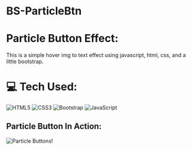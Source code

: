 # BS-ParticleBtn

# Particle Button Effect:
This is a simple hover img to text effect using javascript, html, css, and a little bootstrap.

# 💻 Tech Used:
 ![HTML5](https://img.shields.io/badge/html5-%23E34F26.svg?style=for-the-badge&logo=html5&logoColor=white) ![CSS3](https://img.shields.io/badge/css3-%231572B6.svg?style=for-the-badge&logo=css3&logoColor=white) ![Bootstrap](https://img.shields.io/badge/bootstrap-%23563D7C.svg?style=for-the-badge&logo=bootstrap&logoColor=white)  ![JavaScript](https://img.shields.io/badge/javascript-%23323330.svg?style=for-the-badge&logo=javascript&logoColor=%23F7DF1E)
 
## Particle Button In Action:

![Particle Buttons!](https://user-images.githubusercontent.com/101678295/230692013-9b902e26-1254-4fb1-8576-9b2a19b7acf4.gif)
